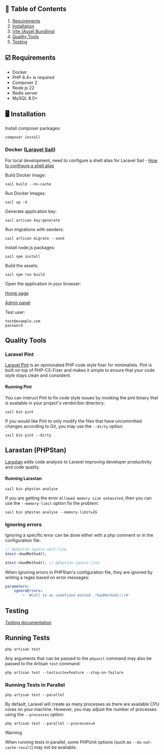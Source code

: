 ## 📝 Table of Contents

1. [Requirements](#requirements)
2. [Installation](#installation)
3. [Vite (Asset Bundling)](#vite)
4. [Quality Tools](#quality-tools)
5. [Testing](#testing)

## <a name="requirements"></a> ☑️ Requirements

- Docker
- PHP 8.4+ is required
- Composer 2
- Node.js 22
- Redis server
- MySQL 8.0+

## <a name="installation"></a> 🖥️ Installation

Install composer packages:

```shell
composer install
```

### Docker ([Laravel Sail](https://laravel.com/docs/10.x/sail))

For local development, need to configure a shell alias for Laravel
Sail - [How to configure a shell alias](https://laravel.com/docs/10.x/sail#configuring-a-shell-alias)

Build Docker Image:

```shell
sail build --no-cache
```

Run Docker Images:

```shell
sail up -d
```

Generate application key:

```shell
sail artisan key:generate
```

Run migrations with seeders:

```shell
sail artisan migrate --seed
```

Install node.js packages:

```shell
sail npm install
```

Build the assets:

```shell
sail npm run build
```

Open the application in your browser:

[Home page](http://localhost/)

[Admin panel](http://localhost/admin/login)

Test user:
```
test@example.com
password
```

## <a name="#quality-tools"></a> Quality Tools

### Laravel Pint

[Laravel Pint](https://laravel.com/docs/10.x/pint) is an opinionated PHP code style fixer for minimalists. Pint is built
on top of PHP-CS-Fixer and makes it simple to ensure that your code style stays clean and consistent.

#### Running Pint

You can instruct Pint to fix code style issues by invoking the pint binary that is available in your project's
vendor/bin directory:

```shell
sail bin pint
```

If you would like Pint to only modify the files that have uncommitted changes according to Git, you may use
the `--dirty` option:

```shell
sail bin pint --dirty
```

## Larastan (PHPStan)

[Larastan](https://github.com/larastan/larastan) adds code analysis to Laravel improving developer productivity and code
quality.

#### Running Larastan

```shell
sail bin phpstan analyse
```

If you are getting the error `Allowed memory size exhausted`, then you can use the `--memory-limit` option fix the
problem:

```shell
sail bin phpstan analyse --memory-limit=2G
```

### Ignoring errors

Ignoring a specific error can be done either with a php comment or in the configuration file:

```php
// @phpstan-ignore-next-line
$test->badMethod();

$test->badMethod(); // @phpstan-ignore-line
```

When ignoring errors in PHPStan's configuration file, they are ignored by writing a regex based on error messages:

```yaml
parameters:
    ignoreErrors:
        - '#Call to an undefined method .*badMethod\(\)#'
```

## <a name="testing"></a> Testing

[Testing documentation](https://laravel.com/docs/10.x/testing)

<a name="running-tests"></a>

## Running Tests

```shell
php artisan test
```

Any arguments that can be passed to the `phpunit` command may also be passed to the Artisan `test` command:

```shell
php artisan test --testsuite=Feature --stop-on-failure
```

<a name="running-tests-in-parallel"></a>

### Running Tests in Parallel

```shell
php artisan test --parallel
```

By default, Laravel will create as many processes as there are available CPU cores on your machine. However, you may
adjust the number of processes using the `--processes` option:

```shell
php artisan test --parallel --processes=4
```

> [!WARNING]  
> When running tests in parallel, some PHPUnit options (such as `--do-not-cache-result`) may not be available.
